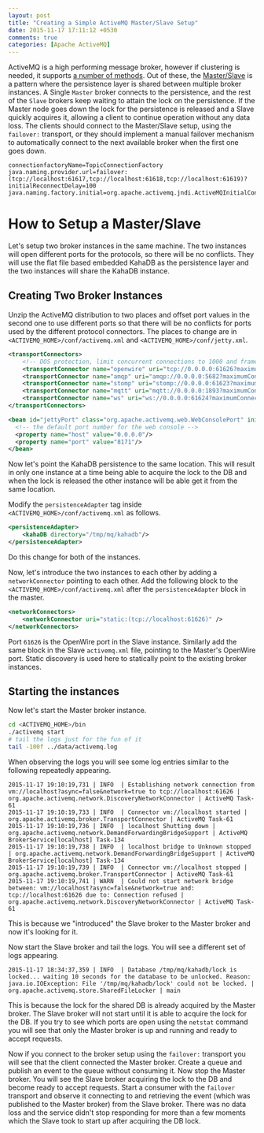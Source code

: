 ```yaml
---
layout: post
title: "Creating a Simple ActiveMQ Master/Slave Setup"
date: 2015-11-17 17:11:12 +0530
comments: true
categories: [Apache ActiveMQ]
---
```


ActiveMQ is a high performing message broker, however if clustering is needed, it supports [a number of methods](http://activemq.apache.org/clustering.html). Out of these, the [Master/Slave](http://activemq.apache.org/masterslave.html) is a pattern where the persistence layer is shared between multiple broker instances. A Single `Master` broker connects to the persistence, and the rest of the `Slave` brokers keep waiting to attain the lock on the persistence. If the Master node goes down the lock for the persistence is released and a Slave quickly acquires it, allowing a client to continue operation without any data loss. The clients should connect to the Master/Slave setup, using the `failover:` transport, or they should implement a manual failover mechanism to automatically connect to the next available broker when the first one goes down.

```properties
connectionfactoryName=TopicConnectionFactory
java.naming.provider.url=failover:(tcp://localhost:61617,tcp://localhost:61618,tcp://localhost:61619)?initialReconnectDelay=100
java.naming.factory.initial=org.apache.activemq.jndi.ActiveMQInitialContextFactory
```

# How to Setup a Master/Slave 
Let's setup two broker instances in the same machine. The two instances will open different ports for the protocols, so there will be no conflicts. They will use the flat file based embedded KahaDB as the persistence layer and the two instances will share the KahaDB instance. 

## Creating Two Broker Instances
Unzip the ActiveMQ distribution to two places and offset port values in the second one to use different ports so that there will be no conflicts for ports used by the different protocol connectors. The places to change are in `<ACTIVEMQ_HOME>/conf/activemq.xml` and `<ACTIVEMQ_HOME>/conf/jetty.xml`. 

```xml activemq.xml
<transportConnectors>
    <!-- DOS protection, limit concurrent connections to 1000 and frame size to 100MB -->
    <transportConnector name="openwire" uri="tcp://0.0.0.0:61626?maximumConnections=1000&amp;wireFormat.maxFrameSize=104857600"/>
    <transportConnector name="amqp" uri="amqp://0.0.0.0:5682?maximumConnections=1000&amp;wireFormat.maxFrameSize=104857600"/>
    <transportConnector name="stomp" uri="stomp://0.0.0.0:61623?maximumConnections=1000&amp;wireFormat.maxFrameSize=104857600"/>
    <transportConnector name="mqtt" uri="mqtt://0.0.0.0:1893?maximumConnections=1000&amp;wireFormat.maxFrameSize=104857600"/>
    <transportConnector name="ws" uri="ws://0.0.0.0:61624?maximumConnections=1000&amp;wireFormat.maxFrameSize=104857600"/>
</transportConnectors>
```

```xml jetty.xml
<bean id="jettyPort" class="org.apache.activemq.web.WebConsolePort" init-method="start">
  <!-- the default port number for the web console -->
  <property name="host" value="0.0.0.0"/>
  <property name="port" value="8171"/>
</bean>
```

Now let's point the KahaDB persistence to the same location. This will result in only one instance at a time being able to acquire the lock to the DB and when the lock is released the other instance will be able get it from the same location. 

Modify the `persistenceAdapter` tag inside `<ACTIVEMQ_HOME>/conf/activemq.xml` as follows. 

```xml
<persistenceAdapter>
    <kahaDB directory="/tmp/mq/kahadb"/>
</persistenceAdapter>
```

Do this change for both of the instances. 

Now, let's introduce the two instances to each other by adding a `networkConnector` pointing to each other. Add the following block to the `<ACTIVEMQ_HOME>/conf/activemq.xml` after the `persistenceAdapter` block in the master.

```xml
<networkConnectors>
    <networkConnector uri="static:(tcp://localhost:61626)" />
</networkConnectors>
```

Port `61626` is the OpenWire port in the Slave instance. Similarly add the same block in the Slave `activemq.xml` file, pointing to the Master's OpenWire port. Static discovery is used here to statically point to the existing broker instances.

## Starting the instances
Now let's start the Master broker instance. 

```bash
cd <ACTIVEMQ_HOME>/bin
./activemq start
# tail the logs just for the fun of it
tail -100f ../data/activemq.log
```

When observing the logs you will see some log entries similar to the following repeatedly appearing. 

```
2015-11-17 19:10:19,731 | INFO  | Establishing network connection from vm://localhost?async=false&network=true to tcp://localhost:61626 | org.apache.activemq.network.DiscoveryNetworkConnector | ActiveMQ Task-61
2015-11-17 19:10:19,733 | INFO  | Connector vm://localhost started | org.apache.activemq.broker.TransportConnector | ActiveMQ Task-61
2015-11-17 19:10:19,736 | INFO  | localhost Shutting down | org.apache.activemq.network.DemandForwardingBridgeSupport | ActiveMQ BrokerService[localhost] Task-134
2015-11-17 19:10:19,738 | INFO  | localhost bridge to Unknown stopped | org.apache.activemq.network.DemandForwardingBridgeSupport | ActiveMQ BrokerService[localhost] Task-134
2015-11-17 19:10:19,739 | INFO  | Connector vm://localhost stopped | org.apache.activemq.broker.TransportConnector | ActiveMQ Task-61
2015-11-17 19:10:19,741 | WARN  | Could not start network bridge between: vm://localhost?async=false&network=true and: tcp://localhost:61626 due to: Connection refused | org.apache.activemq.network.DiscoveryNetworkConnector | ActiveMQ Task-61

```

This is because we "introduced" the Slave broker to the Master broker and now it's looking for it. 

Now start the Slave broker and tail the logs. You will see a different set of logs appearing. 

```
2015-11-17 18:34:37,359 | INFO  | Database /tmp/mq/kahadb/lock is locked... waiting 10 seconds for the database to be unlocked. Reason: java.io.IOException: File '/tmp/mq/kahadb/lock' could not be locked. | org.apache.activemq.store.SharedFileLocker | main

```

This is because the lock for the shared DB is already acquired by the Master broker. The Slave broker will not start until it is able to acquire the lock for the DB. If you try to see which ports are open using the `netstat` command you will see that only the Master broker is up and running and ready to accept requests. 

Now if you connect to the broker setup using the `failover:` transport you will see that the client connected the Master broker. Create a queue and publish an event to the queue without consuming it. Now stop the Master broker. You will see the Slave broker acquiring the lock to the DB and become ready to accept requests. Start a consumer with the `failover` transport and observe it connecting to and retrieving the event (which was published to the Master broker) from the Slave broker. There was no data loss and the service didn't stop responding for more than a few moments which the Slave took to start up after acquiring the DB lock. 